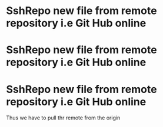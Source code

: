 # SshRepo new file from remote repository i.e Git Hub online
# SshRepo new file from remote repository i.e Git Hub online
# SshRepo new file from remote repository i.e Git Hub online

Thus we have to pull thr remote from the origin
